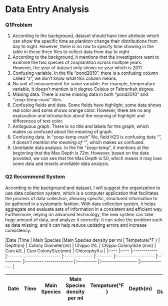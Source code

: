 
# **Data Entry Analysis** 
### **Q1Problem**
1. According to the background, dataset should have time attribute which can show the specific time as plankton change their distributions from day to night. However, there is no row to specify time showing in the table in these three files to collect data from day to night.
2. According to the background, it mentions that the investigators want to examine the two species of zooplankton across multiple years. However, the year of dataset only shows ne year which is 2011.
3. Confusing variable. In the file “pond2010”, there is a confusing column called “z”, we don’t know what this column means.
4. No unit of measurement for some variable. For example, temperature variable, it doesn’t mention is it degree Celsius or Fahrenheit degree.
5. Missing data. There is some missing data in both “pond2010” and “zoop-temp-main” files.
6. Confusing fields and data. Some fields have highlight, some data shows red color and some shows orange color. However, there are no any explanation and introduction about the meaning of highlight and differences of text color.
7. Ambiguous graph. There is no title and labels for the graph, which makes us confused about the meaning of graph.
8. Confusing data. In “zoop-temp-main” file, field H23 is confusing data “*”, it doesn’t mention the meaning of “*”, which makes us confused.  
9. Unreliable data analysis. In the file “zoop-temp”, it mentions at the beginning that the Max Depth is 72m. However, based on the data provided, we can see that the Max Depth is 50, which means it may lose some data and results unreliable data analysis. 

### **Q2 Recommend System**
According to the background and dataset, I will suggest the organization to use data collection system, which is a computer application that facilitates the process of data collection, allowing specific, structured information to be gathered in a systematic fashion. With data collection system, it helps aggregate and evaluate sets of information in a consistent and efficient way. Furthermore, relying on advanced technology, the new system can take huge amount of data, and analyze it correctly. It can solve the problem such as data missing, and it can help reduce updating errors and increase consistency. 

 |Date |Time | Main Species |Main Species density per ml | Tempeture(℉ ) | Depth(m) | Colony Diameter(ml) | Chippo #/L | Chippo ColonySize (mm) | Cuni #/L | Cuni ColonySize(mm) | ChlorophyII a | 
 |:---- |:---- |:------------ |:-------------------------- |:-------------- |:-------- |:------------------- |:---------- |:---------
 -------------- |:---------- |:------------------ |:------------- |
 
| Date  |Time | Main Species | Main Species density per ml  | Tempeture(℉ ) | Depth(m) | Colony Diameter(ml) | Chippo #/L | Chippo ColonySize  | Cuni #/L | Cuni ColonySize(mm) |  ChlorophyII a |   |   |   |
|-------|-----|--------------|------------------------------|----------------|----------|---------------------|-----------|--------------|---|---|---|---|---|---|

